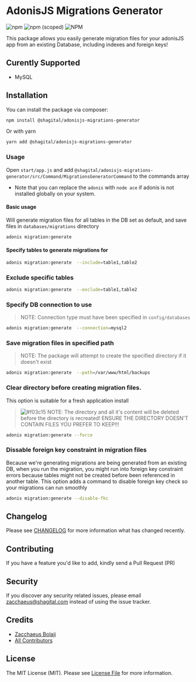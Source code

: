 # AdonisJS Migrations Generator
![npm](https://img.shields.io/npm/dt/@shagital/adonisjs-migrations-generator?style=plastic)
![npm (scoped)](https://img.shields.io/npm/v/@shagital/adonisjs-migrations-generator)
![NPM](https://img.shields.io/npm/l/@shagital/adonisjs-migrations-generator)

This package allows you easily generate migration files for your adonisJS app from an existing Database, including indexes and foreign keys!

## Curently Supported
- MySQL

## Installation

You can install the package via composer:
``` bash
npm install @shagital/adonisjs-migrations-generator
```
Or with yarn
``` bash
yarn add @shagital/adonisjs-migrations-generator
```

### Usage
Open `start/app.js` and add `@shagital/adonisjs-migrations-generator/src/Command/MigrationsGeneratorCommand` to the commands array

- Note that you can replace the `adonis` with `node ace` if adonis is not installed globally on your system.

#### Basic usage
Will generate migration files for all tables in the DB set as default, and save files in `databases/migrations` directory
```bash
adonis migration:generate
```

#### Specify tables to generate migrations for
```bash
adonis migration:generate  --include=table1,table2
```

### Exclude specific tables
```bash
adonis migration:generate  --exclude=table1,table2
```

### Specify DB connection to use
>NOTE: Connection type must have been specified in `config/databases`
```bash
adonis migration:generate  --connection=mysql2
```

### Save migration files in specified path
>NOTE: The package will attempt to create the specified directory if it doesn't exist
```bash
adonis migration:generate  --path=/var/www/html/backups
```

### Clear directory before creating migration files.
This option is suitable for a fresh application install
>![#f03c15](https://via.placeholder.com/15/f03c15/000000?text=+) NOTE: 
The directory and all it's content will be deleted before the directory is recreated! ENSURE THE DIRECTORY DOESN'T CONTAIN FILES YOU PREFER TO KEEP!!!
```bash
adonis migration:generate --force
```

### Dissable foreign key constraint in migration files
Because we're generating migrations are being generated from an existing DB, when you run the migration, you might run into foreign key constraint errors because tables might not be created before been referenced in another table. This option adds a command to disable foreign key check so your migrations can run smoothly
```bash
adonis migration:generate --disable-fkc
```

## Changelog

Please see [CHANGELOG](CHANGELOG.md) for more information what has changed recently.

## Contributing

If you have a feature you'd like to add, kindly send a Pull Request (PR)

## Security

If you discover any security related issues, please email [zacchaeus@shagital.com](mailto:zacchaeus@shagital.com) instead of using the issue tracker.

## Credits
- [Zacchaeus Bolaji](https://github.com/djunehor)
- [All Contributors](../../contributors)

## License

The MIT License (MIT). Please see [License File](LICENSE.md) for more information.
